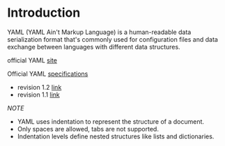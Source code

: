 # Introduction

YAML (YAML Ain't Markup Language) is a human-readable data serialization format that's commonly used for configuration files and data exchange between languages with different data structures.

official YAML [site](https://yaml.org/)

Official YAML [specifications](https://yaml.org/spec/)

* revision 1.2 [link](https://yaml.org/spec/1.2/spec.html)
* revision 1.1 [link](https://yaml.org/spec/1.1/current.html)

_NOTE_

* YAML uses indentation to represent the structure of a document.
* Only spaces are allowed, tabs are not supported.
* Indentation levels define nested structures like lists and dictionaries.